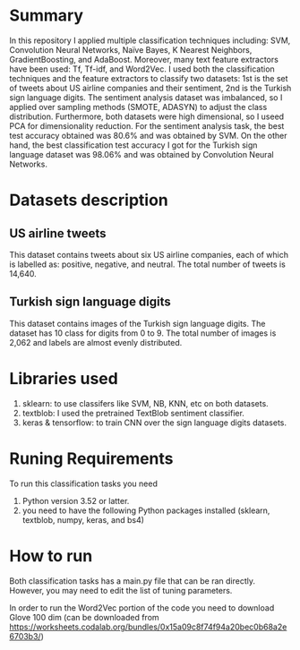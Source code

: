 # Summary
In this repository I applied multiple classification techniques including: SVM, Convolution Neural Networks, Naïve Bayes, K Nearest Neighbors, GradientBoosting, and AdaBoost. Moreover, many text feature extractors have been used: Tf, Tf-idf, and Word2Vec. I used both the classification techniques and the feature extractors  to classify two datasets: 1st is the set of tweets about US airline companies and their sentiment, 2nd is the Turkish sign language digits. The sentiment analysis dataset was imbalanced, so I applied over sampling methods (SMOTE, ADASYN) to adjust the class distribution. Furthermore, both datasets were high dimensional, so I useed PCA for dimensionality reduction. For the sentiment analysis task, the best test accuracy obtained was 80.6% and was obtained by SVM. On the other hand, the best classification test accuracy I got for the Turkish sign language dataset was 98.06% and was obtained by Convolution Neural Networks.

# Datasets description
## US airline tweets
 This dataset contains tweets about six US airline companies, each of which is labelled as: positive, negative, and neutral. The total number of tweets is 14,640.

## Turkish sign language digits

 This dataset contains images of the Turkish sign language digits. The dataset has 10 class for digits from 0 to 9. The total number of images is 2,062 and labels are almost evenly distributed.

# Libraries used
1. sklearn: to use classifers like SVM, NB, KNN, etc on both datasets. 
2. textblob: I used the pretrained TextBlob sentiment classifier.
3. keras & tensorflow: to train CNN over the sign language digits datasets.

# Runing Requirements
To run this classification tasks you need
1. Python version 3.52 or latter.
2. you need to have the following Python packages installed (sklearn, textblob, numpy, keras, and bs4)

# How to run
Both classification tasks has a main.py file that can be ran directly. However, you may need to edit the list of tuning parameters.

In order to run the Word2Vec portion of the code you need to download Glove 100 dim (can be downloaded from https://worksheets.codalab.org/bundles/0x15a09c8f74f94a20bec0b68a2e6703b3/)